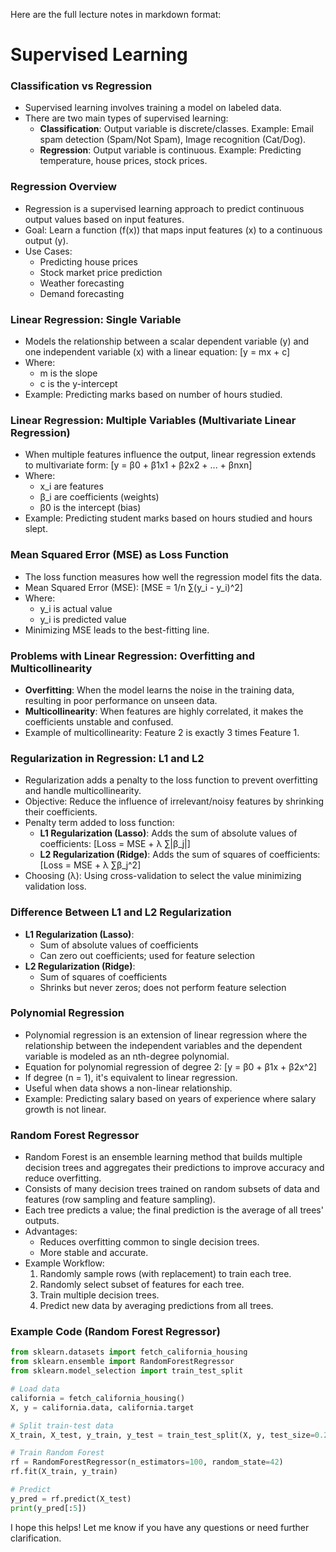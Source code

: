 Here are the full lecture notes in markdown format:

**Supervised Learning**
=====================

### Classification vs Regression

* Supervised learning involves training a model on labeled data.
* There are two main types of supervised learning:
	+ **Classification**: Output variable is discrete/classes. Example: Email spam detection (Spam/Not Spam), Image recognition (Cat/Dog).
	+ **Regression**: Output variable is continuous. Example: Predicting temperature, house prices, stock prices.

### Regression Overview

* Regression is a supervised learning approach to predict continuous output values based on input features.
* Goal: Learn a function (f(x)) that maps input features (x) to a continuous output (y).
* Use Cases:
	+ Predicting house prices
	+ Stock market price prediction
	+ Weather forecasting
	+ Demand forecasting

### Linear Regression: Single Variable

* Models the relationship between a scalar dependent variable (y) and one independent variable (x) with a linear equation: [y = mx + c]
* Where:
	+ m is the slope
	+ c is the y-intercept
* Example: Predicting marks based on number of hours studied.

### Linear Regression: Multiple Variables (Multivariate Linear Regression)

* When multiple features influence the output, linear regression extends to multivariate form: [y = β0 + β1x1 + β2x2 + ... + βnxn]
* Where:
	+ x_i are features
	+ β_i are coefficients (weights)
	+ β0 is the intercept (bias)
* Example: Predicting student marks based on hours studied and hours slept.

### Mean Squared Error (MSE) as Loss Function

* The loss function measures how well the regression model fits the data.
* Mean Squared Error (MSE): [MSE = 1/n ∑(y_i - y_i)^2]
* Where:
	+ y_i is actual value
	+ y_i is predicted value
* Minimizing MSE leads to the best-fitting line.

### Problems with Linear Regression: Overfitting and Multicollinearity

* **Overfitting**: When the model learns the noise in the training data, resulting in poor performance on unseen data.
* **Multicollinearity**: When features are highly correlated, it makes the coefficients unstable and confused.
* Example of multicollinearity: Feature 2 is exactly 3 times Feature 1.

### Regularization in Regression: L1 and L2

* Regularization adds a penalty to the loss function to prevent overfitting and handle multicollinearity.
* Objective: Reduce the influence of irrelevant/noisy features by shrinking their coefficients.
* Penalty term added to loss function:
	+ **L1 Regularization (Lasso)**: Adds the sum of absolute values of coefficients: [Loss = MSE + λ ∑|β_j|]
	+ **L2 Regularization (Ridge)**: Adds the sum of squares of coefficients: [Loss = MSE + λ ∑β_j^2]
* Choosing (λ): Using cross-validation to select the value minimizing validation loss.

### Difference Between L1 and L2 Regularization

* **L1 Regularization (Lasso)**:
	+ Sum of absolute values of coefficients
	+ Can zero out coefficients; used for feature selection
* **L2 Regularization (Ridge)**:
	+ Sum of squares of coefficients
	+ Shrinks but never zeros; does not perform feature selection

### Polynomial Regression

* Polynomial regression is an extension of linear regression where the relationship between the independent variables and the dependent variable is modeled as an nth-degree polynomial.
* Equation for polynomial regression of degree 2: [y = β0 + β1x + β2x^2]
* If degree (n = 1), it's equivalent to linear regression.
* Useful when data shows a non-linear relationship.
* Example: Predicting salary based on years of experience where salary growth is not linear.

### Random Forest Regressor

* Random Forest is an ensemble learning method that builds multiple decision trees and aggregates their predictions to improve accuracy and reduce overfitting.
* Consists of many decision trees trained on random subsets of data and features (row sampling and feature sampling).
* Each tree predicts a value; the final prediction is the average of all trees' outputs.
* Advantages:
	+ Reduces overfitting common to single decision trees.
	+ More stable and accurate.
* Example Workflow:
	1. Randomly sample rows (with replacement) to train each tree.
	2. Randomly select subset of features for each tree.
	3. Train multiple decision trees.
	4. Predict new data by averaging predictions from all trees.

### Example Code (Random Forest Regressor)

```python
from sklearn.datasets import fetch_california_housing
from sklearn.ensemble import RandomForestRegressor
from sklearn.model_selection import train_test_split

# Load data
california = fetch_california_housing()
X, y = california.data, california.target

# Split train-test data
X_train, X_test, y_train, y_test = train_test_split(X, y, test_size=0.2, random_state=42)

# Train Random Forest
rf = RandomForestRegressor(n_estimators=100, random_state=42)
rf.fit(X_train, y_train)

# Predict
y_pred = rf.predict(X_test)
print(y_pred[:5])
```

I hope this helps! Let me know if you have any questions or need further clarification.